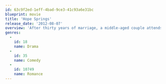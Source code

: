 ```yaml
---
id: 63c9f2ed-1eff-4bad-9ce3-41c93a6e31bc
blueprint: movie
title: 'Hope Springs'
release_date: '2012-08-07'
overview: 'After thirty years of marriage, a middle-aged couple attends an intense, week-long counseling session to work on their relationship.'
genres:
  -
    id: 18
    name: Drama
  -
    id: 35
    name: Comedy
  -
    id: 10749
    name: Romance
---
```

